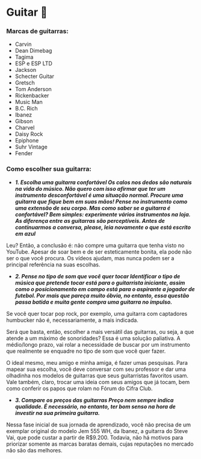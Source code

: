 # Guitar 🎸

 ### Marcas de guitarras:
  - Carvin
  - Dean Dimebag
  - Tagima
  - ESP e ESP LTD
  - Jackson
  - Schecter Guitar
  - Gretsch
  - Tom Anderson
  - Rickenbacker
  - Music Man
  - B.C. Rich
  - Ibanez
  - Gibson
  - Charvel
  - Daisy Rock
  - Epiphone
  - Suhr Vintage
  - Fender
 
### Como escolher sua guitarra:

  - _**1. Escolha uma guitarra confortável
Os calos nos dedos são naturais na vida do músico. Não quero com isso afirmar que ter um instrumento desconfortável é uma situação normal. Procure uma guitarra que fique bem em suas mãos! Pense no instrumento como uma extensão de seu corpo.
Mas como saber se a guitarra é confortável? Bem simples: experimente vários instrumentos na loja. As diferença entre as guitarras são perceptíveis.
Antes de continuarmos a conversa, please, leia novamente o que está escrito em azul**_

Leu? Então, a conclusão é: não compre uma guitarra que tenha visto no YouTube. Apesar de soar bem e de ser esteticamente bonita, ela pode não ser o que você procura. Os vídeos ajudam, mas nunca podem ser a principal referência na suas escolhas.

 - _**2. Pense no tipo de som que você quer tocar
Identificar o tipo de música que pretende tocar está para o guitarrista iniciante, assim como o posicionamento em campo está para o aspirante a jogador de futebol. Por mais que pareça muito óbvia, no entanto, essa questão passa batida e muita gente compra uma guitarra no impulso.**_

Se você quer tocar pop rock, por exemplo, uma guitarra com captadores humbucker não é, necessariamente, a mais indicada.

Será que basta, então, escolher a mais versátil das guitarras, ou seja, a que atende a um máximo de sonoridades? Essa é uma solução paliativa. A médio/longo prazo, vai rolar a necessidade de buscar por um instrumento que realmente se enquadre no tipo de som que você quer fazer.

O ideal mesmo, meu amigo e minha amiga, é fazer umas pesquisas. Para mapear sua escolha, você deve conversar com seu professor e dar uma olhadinha nos modelos de guitarras que seus guitarristas favoritos usam. Vale também, claro, trocar uma ideia com seus amigos que já tocam, bem como conferir os papos que rolam no Fórum do Cifra Club.

 - _**3. Compare os preços das guitarras
Preço nem sempre indica qualidade. É necessário, no entanto, ter bom senso na hora de investir na sua primeira guitarra.**_

Nessa fase inicial de sua jornada de aprendizado, você não precisa de um exemplar original do modelo Jem 555 WH, da Ibanez, a guitarra do Steve Vai, que pode custar a partir de R$9.200. Todavia, não há motivos para priorizar somente as marcas baratas demais, cujas reputações no mercado não são das melhores.
